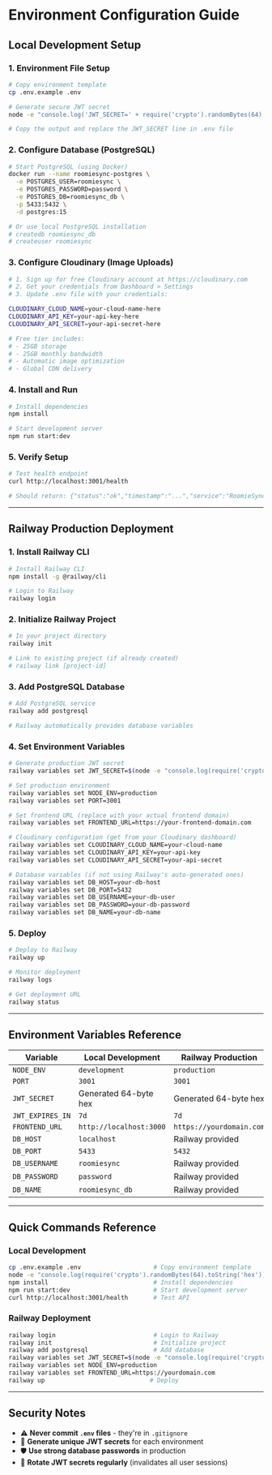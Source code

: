 # Environment Configuration Guide

## Local Development Setup

### 1. Environment File Setup

```bash
# Copy environment template
cp .env.example .env

# Generate secure JWT secret
node -e "console.log('JWT_SECRET=' + require('crypto').randomBytes(64).toString('hex'))"

# Copy the output and replace the JWT_SECRET line in .env file
```

### 2. Configure Database (PostgreSQL)

```bash
# Start PostgreSQL (using Docker)
docker run --name roomiesync-postgres \
  -e POSTGRES_USER=roomiesync \
  -e POSTGRES_PASSWORD=password \
  -e POSTGRES_DB=roomiesync_db \
  -p 5433:5432 \
  -d postgres:15

# Or use local PostgreSQL installation
# createdb roomiesync_db
# createuser roomiesync
```

### 3. Configure Cloudinary (Image Uploads)

```bash
# 1. Sign up for free Cloudinary account at https://cloudinary.com
# 2. Get your credentials from Dashboard > Settings
# 3. Update .env file with your credentials:

CLOUDINARY_CLOUD_NAME=your-cloud-name-here
CLOUDINARY_API_KEY=your-api-key-here  
CLOUDINARY_API_SECRET=your-api-secret-here

# Free tier includes:
# - 25GB storage
# - 25GB monthly bandwidth
# - Automatic image optimization
# - Global CDN delivery
```

### 4. Install and Run

```bash
# Install dependencies
npm install

# Start development server
npm run start:dev
```

### 5. Verify Setup

```bash
# Test health endpoint
curl http://localhost:3001/health

# Should return: {"status":"ok","timestamp":"...","service":"RoomieSync API"}
```

---

## Railway Production Deployment

### 1. Install Railway CLI

```bash
# Install Railway CLI
npm install -g @railway/cli

# Login to Railway
railway login
```

### 2. Initialize Railway Project

```bash
# In your project directory
railway init

# Link to existing project (if already created)
# railway link [project-id]
```

### 3. Add PostgreSQL Database

```bash
# Add PostgreSQL service
railway add postgresql

# Railway automatically provides database variables
```

### 4. Set Environment Variables

```bash
# Generate production JWT secret
railway variables set JWT_SECRET=$(node -e "console.log(require('crypto').randomBytes(64).toString('hex'))")

# Set production environment
railway variables set NODE_ENV=production
railway variables set PORT=3001

# Set frontend URL (replace with your actual frontend domain)
railway variables set FRONTEND_URL=https://your-frontend-domain.com

# Cloudinary configuration (get from your Cloudinary dashboard)
railway variables set CLOUDINARY_CLOUD_NAME=your-cloud-name
railway variables set CLOUDINARY_API_KEY=your-api-key
railway variables set CLOUDINARY_API_SECRET=your-api-secret

# Database variables (if not using Railway's auto-generated ones)
railway variables set DB_HOST=your-db-host
railway variables set DB_PORT=5432
railway variables set DB_USERNAME=your-db-user
railway variables set DB_PASSWORD=your-db-password
railway variables set DB_NAME=your-db-name
```

### 5. Deploy

```bash
# Deploy to Railway
railway up

# Monitor deployment
railway logs

# Get deployment URL
railway status
```

---

## Environment Variables Reference

| Variable | Local Development | Railway Production |
|----------|------------------|-------------------|
| `NODE_ENV` | `development` | `production` |
| `PORT` | `3001` | `3001` |
| `JWT_SECRET` | Generated 64-byte hex | Generated 64-byte hex |
| `JWT_EXPIRES_IN` | `7d` | `7d` |
| `FRONTEND_URL` | `http://localhost:3000` | `https://yourdomain.com` |
| `DB_HOST` | `localhost` | Railway provided |
| `DB_PORT` | `5433` | `5432` |
| `DB_USERNAME` | `roomiesync` | Railway provided |
| `DB_PASSWORD` | `password` | Railway provided |
| `DB_NAME` | `roomiesync_db` | Railway provided |

---

## Quick Commands Reference

### Local Development
```bash
cp .env.example .env                    # Copy environment template
node -e "console.log(require('crypto').randomBytes(64).toString('hex'))"  # Generate JWT secret
npm install                             # Install dependencies  
npm run start:dev                       # Start development server
curl http://localhost:3001/health       # Test API
```

### Railway Deployment
```bash
railway login                           # Login to Railway
railway init                            # Initialize project
railway add postgresql                  # Add database
railway variables set JWT_SECRET=$(node -e "console.log(require('crypto').randomBytes(64).toString('hex'))")
railway variables set NODE_ENV=production
railway variables set FRONTEND_URL=https://yourdomain.com
railway up                             # Deploy
```

---

## Security Notes

- ⚠️ **Never commit `.env` files** - they're in `.gitignore`
- 🔐 **Generate unique JWT secrets** for each environment
- 🛡️ **Use strong database passwords** in production
- 🔄 **Rotate JWT secrets regularly** (invalidates all user sessions)
